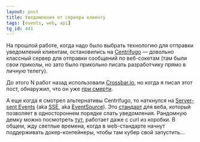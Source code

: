 ```yaml
---
layout: post
title: Уведомления от сервера клиенту
tags: [events, web, api]
tg_id: 441
---
```

На прошлой работе, когда надо было выбрать технологию для отправки уведомлений клиентам, остановились на [Centrifugo](https://centrifugal.dev/) — довольно классный сервер для отправки сообщений по веб-сокетам (там были свои приколы, но зато было прикольно писать разработчику прямо в личную телегу).

До этого N работ назад использовали [Crossbar.io](https://github.com/crossbario/crossbar), но когда я писал этот пост, обнаружил, что он уже [при смерти](https://github.com/crossbario/crossbar/issues/2085).

А еще когда я смотрел альтернативы Centrifugo, то наткнулся на [Server-sent Events](https://jvns.ca/blog/2021/01/12/day-36--server-sent-events-are-cool--and-a-fun-bug/) (aka [SSE](https://developer.mozilla.org/en-US/docs/Web/API/Server-sent_events), aka [EventSource](https://developer.mozilla.org/en-US/docs/Web/API/EventSource)). Это [стандарт](https://html.spec.whatwg.org/multipage/server-sent-events.html) для веба, который позволяет в одностороннем порядке слать уведомления. Рандомную демку можно посмотреть [тут](https://www.easydevguide.com/posts/flask_sse), работает даже с curl из коробки. В общем, жду светлые времена, когда в web-стандарте начнут поддерживать докер-контейнеры, чтобы там кубер свой запустить... 

